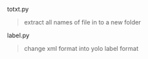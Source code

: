 totxt.py  
>  extract all names of file in to a new folder


label.py  
>  change xml format into yolo label format
